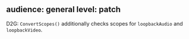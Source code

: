 audience: general
level: patch
---
D2G: `ConvertScopes()` additionally checks scopes for `loopbackAudio` and `loopbackVideo`.
